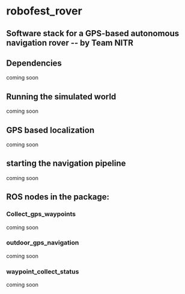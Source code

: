 # robofest_rover
## Software stack for a GPS-based autonomous navigation rover -- by Team NITR

## Dependencies
coming soon

## Running the simulated world
coming soon

## GPS based localization
coming soon

## starting the navigation pipeline
coming soon

## ROS nodes in the package:

### Collect_gps_waypoints
coming soon

### outdoor_gps_navigation
coming soon

### waypoint_collect_status
coming soon
